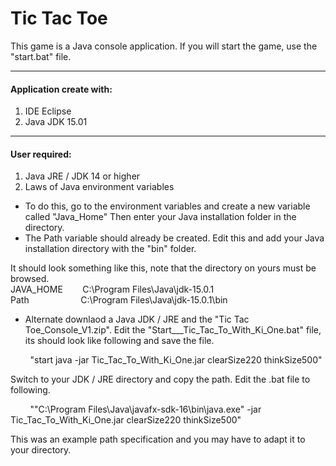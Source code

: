 # Tic Tac Toe

This game is a Java console application. 
If you will start the game, use the "start.bat" file.

<hr/>

#### Application create with:
1) IDE Eclipse
2) Java JDK 15.01

<hr/>

#### User required:
1) Java JRE / JDK 14 or higher
2) Laws of Java environment variables  
-  To do this, go to the environment variables and create a new variable called "Java_Home" 
   Then enter your Java installation folder in the directory. 
-  The Path variable should already be created. Edit this and add your Java installation directory with the "bin" folder. 

It should look something like this, note that the directory on yours must be browsed.  
JAVA_HOME  &nbsp;&nbsp;&nbsp;&nbsp;&nbsp;&nbsp; C:\Program Files\Java\jdk-15.0.1       
Path       &nbsp;&nbsp;&nbsp;&nbsp;&nbsp;&nbsp;&nbsp;&nbsp;&nbsp;&nbsp;&nbsp;&nbsp;&nbsp;&nbsp;&nbsp;&nbsp;&nbsp;&nbsp;&nbsp; C:\Program Files\Java\jdk-15.0.1\bin   


 - Alternate downlaod a Java JDK / JRE and the "Tic Tac Toe_Console_V1.zip".
 Edit the "Start___Tic_Tac_To_With_Ki_One.bat" file, its should look like following and save the file.
	
&nbsp;&nbsp;&nbsp;&nbsp;&nbsp;&nbsp;&nbsp;	"start java -jar Tic_Tac_To_With_Ki_One.jar clearSize220 thinkSize500"

 Switch to your JDK / JRE directory and copy the path. Edit the .bat file to following.

&nbsp;&nbsp;&nbsp;&nbsp;&nbsp;&nbsp;&nbsp;	""C:\Program Files\Java\javafx-sdk-16\bin\java.exe" -jar Tic_Tac_To_With_Ki_One.jar clearSize220 thinkSize500"

This was an example path specification and you may have to adapt it to your directory. 
 